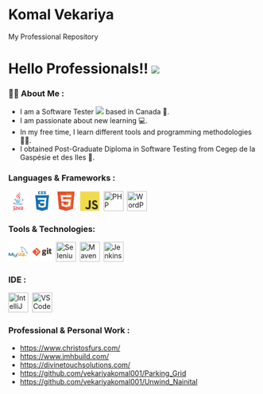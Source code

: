 # Komal Vekariya
My Professional Repository
<h1>
  Hello Professionals!! 
  <img src="https://media.giphy.com/media/hvRJCLFzcasrR4ia7z/giphy.gif" width="30px"/>
</h1>

### :woman_technologist: About Me :
- I am a Software Tester <img src="https://media.giphy.com/media/WUlplcMpOCEmTGBtBW/giphy.gif" width="30"> based in Canada 
:maple_leaf:. 
- I am passionate about new learning :computer:.
- In my free time, I learn different tools and programming methodologies:technologist:.
- I obtained Post-Graduate Diploma in Software Testing from Cegep de la Gaspésie et des Iles :school:.

### Languages & Frameworks :
<div>
  <img src="https://github.com/devicons/devicon/blob/master/icons/java/java-original-wordmark.svg" title="Java" alt="Java" width="40" height="40"/>&nbsp;
  <img src="https://github.com/devicons/devicon/blob/master/icons/css3/css3-plain-wordmark.svg"  title="CSS3" alt="CSS" width="40" height="40"/>&nbsp;
  <img src="https://github.com/devicons/devicon/blob/master/icons/html5/html5-original.svg" title="HTML5" alt="HTML" width="40" height="40"/>&nbsp;
  <img src="https://github.com/devicons/devicon/blob/master/icons/javascript/javascript-original.svg" title="JavaScript" alt="JavaScript" width="40" height="40"/>&nbsp;
  <img src="https://img.icons8.com/officel/512/php-logo.png" title="PHP" **alt="PHP" width="40" height="40"/>&nbsp;
  <img src="https://img.icons8.com/windows/2x/wordpress.png" title="WordPress" **alt="WordPress" width="40" height="40"/>&nbsp;
</div>

### Tools & Technologies:
 <div>
 <img src="https://github.com/devicons/devicon/blob/master/icons/mysql/mysql-original-wordmark.svg" title="MySQL"  alt="MySQL" width="40" height="40"/>&nbsp;
  <img src="https://github.com/devicons/devicon/blob/master/icons/git/git-original-wordmark.svg" title="Git" **alt="Git" width="40" height="40"/>&nbsp;
    <img src="https://user-images.githubusercontent.com/36071899/117545791-f20af080-b044-11eb-8518-d7fbc92e9201.png" title="Selenium" **alt="Selenium" width="40" height="40"/>&nbsp;
    <img src="https://img.icons8.com/ios/2x/maven-ios.png" title="Maven" **alt="Maven" width="40" height="40"/>&nbsp;
    <img src="https://img.icons8.com/color/2x/jenkins.png" title="Jenkins" **alt="Jenkins" width="40" height="40"/>&nbsp;
  </div>
  
### IDE :
<div>
<img src="https://img.icons8.com/fluency/2x/intellij-idea.png" title="IntelliJ" **alt="IntelliJ" width="40" height="40"/>&nbsp;
  <img src="https://img.icons8.com/color/2x/visual-studio-code-2019.png" title="VS Code" **alt="VS Code" width="40" height="40"/>&nbsp;
  </div>
  
### Professional & Personal Work :

- https://www.christosfurs.com/
- https://www.jmhbuild.com/
- https://divinetouchsolutions.com/
- https://github.com/vekariyakomal001/Parking_Grid
- https://github.com/vekariyakomal001/Unwind_Nainital
